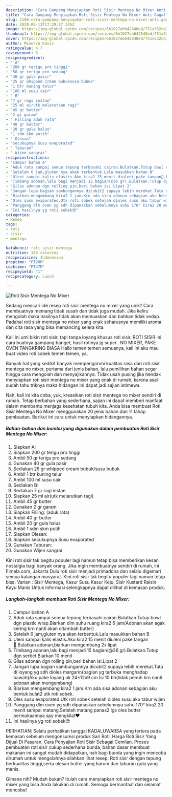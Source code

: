 ```yaml
---
description: "Cara Gampang Menyiapkan Roti Sisir Mentega No Mixer Anti Gagal"
title: "Cara Gampang Menyiapkan Roti Sisir Mentega No Mixer Anti Gagal"
slug: 2108-cara-gampang-menyiapkan-roti-sisir-mentega-no-mixer-anti-gagal
date: 2020-06-13T17:29:37.345Z
image: https://img-global.cpcdn.com/recipes/6b1027eb642848ed/751x532cq70/roti-sisir-mentega-no-mixer-foto-resep-utama.jpg
thumbnail: https://img-global.cpcdn.com/recipes/6b1027eb642848ed/751x532cq70/roti-sisir-mentega-no-mixer-foto-resep-utama.jpg
cover: https://img-global.cpcdn.com/recipes/6b1027eb642848ed/751x532cq70/roti-sisir-mentega-no-mixer-foto-resep-utama.jpg
author: Minerva Davis
ratingvalue: 4.7
reviewcount: 3
recipeingredient:
- " A"
- "200 gr terigu pro tinggi"
- "50 gr terigu pro sedang"
- "40 gr gula pasir"
- "25 gr whipped cream bubuksusu bubuk"
- "1 btr kuning telur"
- "100 ml susu cair"
- " B"
- "7 gr ragi instan"
- "25 ml airutk melarutkan ragi"
- "45 gr butter"
- "2 gr garam"
- " Filling aduk rata"
- "40 gr butter"
- "20 gr gula halus"
- "1 sdm skm putih"
- " Olesan"
- "secukupnya Susu evaporated"
- " Taburan"
- " Wijen sangrai"
recipeinstructions:
- "Campur bahan A"
- "Aduk rata sampai semua tepung terbasahi cairan.Bulatkan.Tutup bowl dgn plastic wrap.Biarkan dlm suhu ruang kira2 6 jam(Adonan akan agak kering krn nanti akan ditambah butter)"
- "Setelah 6 jam,gluten nya akan terbentuk.Lalu masukkan bahan B"
- "Uleni sampai kalis elastis.Aku kira2 15 menit diuleni pake tangan💪.Bulatkan adonan,biarkan mengembang 2x lipat"
- "Timbang adonan,lalu bagi menjadi 15 bagian(@36 gr).Bulatkan.Tutup dgn serbet.Biarkan 10 menit"
- "Gilas adonan dgn rolling pin,beri bahan isi.Lipat 2"
- "Jangan lupa bagian sambungannya dicubit2 supaya lebih merekat.Tata di loyang yg sdh dioles margarin(bagian yg terbuka menghadap bawah)Aku pake loyang uk 24×12x9 cm.Isi 10 bh(tidak penuh krn nanti adonan akan mengembang)"
- "Biarkan mengembang kira2 1 jam.Krn ada sisa adonan sebagian aku bentuk bulat2 utk roti sobek."
- "Oles susu evaporated.Utk roti sobek setelah dioles susu aku tabur wijen"
- "Panggang dlm oven yg sdh dipanaskan sebelumnya suhu 170° kira2 20 menit sampai matang.Setelah matang panas2 lgs oles butter permukaannya spy mengkilat❤"
- "Ini hasilnya yg roti sobek😍"
categories:
- Resep
tags:
- roti
- sisir
- mentega

katakunci: roti sisir mentega 
nutrition: 146 calories
recipecuisine: Indonesian
preptime: "PT28M"
cooktime: "PT47M"
recipeyield: "1"
recipecategory: Lunch

---
```



![Roti Sisir Mentega No Mixer](https://img-global.cpcdn.com/recipes/6b1027eb642848ed/751x532cq70/roti-sisir-mentega-no-mixer-foto-resep-utama.jpg)

Sedang mencari ide resep roti sisir mentega no mixer yang unik? Cara membuatnya memang tidak susah dan tidak juga mudah. Jika keliru mengolah maka hasilnya tidak akan memuaskan dan bahkan tidak sedap. Padahal roti sisir mentega no mixer yang enak seharusnya memiliki aroma dan cita rasa yang bisa memancing selera kita.

Kali ini umi bikin roti sisir, tapi tanpa loyang khusus roti sisir. ROTI SISIR ini cara buatnya gampang banget, hasil rotinya jg super.. NO MIXER, PAKE OVEN TANGKRING BIASA Hallo temen temen semuanya, kali ini aku mau buat video roti sobek temen temen, ya.

Banyak hal yang sedikit banyak mempengaruhi kualitas rasa dari roti sisir mentega no mixer, pertama dari jenis bahan, lalu pemilihan bahan segar hingga cara mengolah dan menyajikannya. Tidak usah pusing jika hendak menyiapkan roti sisir mentega no mixer yang enak di rumah, karena asal sudah tahu triknya maka hidangan ini dapat jadi sajian istimewa.


Nah, kali ini kita coba, yuk, kreasikan roti sisir mentega no mixer sendiri di rumah. Tetap berbahan yang sederhana, sajian ini dapat memberi manfaat dalam membantu menjaga kesehatan tubuh kita. Anda bisa membuat Roti Sisir Mentega No Mixer menggunakan 20 jenis bahan dan 11 tahap pembuatan. Berikut ini cara untuk menyiapkan hidangannya.

<!--inarticleads1-->

##### Bahan-bahan dan bumbu yang digunakan dalam pembuatan Roti Sisir Mentega No Mixer:

1. Siapkan  A:
1. Siapkan 200 gr terigu pro tinggi
1. Ambil 50 gr terigu pro sedang
1. Gunakan 40 gr gula pasir
1. Sediakan 25 gr whipped cream bubuk/susu bubuk
1. Ambil 1 btr kuning telur
1. Ambil 100 ml susu cair
1. Sediakan  B:
1. Sediakan 7 gr ragi instan
1. Siapkan 25 ml air(utk melarutkan ragi)
1. Ambil 45 gr butter
1. Gunakan 2 gr garam
1. Siapkan  Filling: (aduk rata)
1. Ambil 40 gr butter
1. Ambil 20 gr gula halus
1. Ambil 1 sdm skm putih
1. Siapkan  Olesan:
1. Siapkan secukupnya Susu evaporated
1. Gunakan  Taburan:
1. Gunakan  Wijen sangrai


Kini roti sisir tak begitu populer lagi namun tetap bisa memberikan kesan nostalgia bagi banyak orang. Jika ingin membuatnya sendiri di rumah, ini Fimela.com, Jakarta Dulu roti sisir menjadi primadona dan selalu digemari semua kalangan masyarat. Kini roti sisir tak begitu populer lagi namun tetap bisa. Varian : Sisir Mentega, Kasur Susu Kasur Keju, Sisir Kustard Raisin Kayu Manis Untuk informasi selengkapnya dapat dilihat di kemasan produk. 

<!--inarticleads2-->

##### Langkah-langkah membuat Roti Sisir Mentega No Mixer:

1. Campur bahan A
1. Aduk rata sampai semua tepung terbasahi cairan.Bulatkan.Tutup bowl dgn plastic wrap.Biarkan dlm suhu ruang kira2 6 jam(Adonan akan agak kering krn nanti akan ditambah butter)
1. Setelah 6 jam,gluten nya akan terbentuk.Lalu masukkan bahan B
1. Uleni sampai kalis elastis.Aku kira2 15 menit diuleni pake tangan💪.Bulatkan adonan,biarkan mengembang 2x lipat
1. Timbang adonan,lalu bagi menjadi 15 bagian(@36 gr).Bulatkan.Tutup dgn serbet.Biarkan 10 menit
1. Gilas adonan dgn rolling pin,beri bahan isi.Lipat 2
1. Jangan lupa bagian sambungannya dicubit2 supaya lebih merekat.Tata di loyang yg sdh dioles margarin(bagian yg terbuka menghadap bawah)Aku pake loyang uk 24×12x9 cm.Isi 10 bh(tidak penuh krn nanti adonan akan mengembang)
1. Biarkan mengembang kira2 1 jam.Krn ada sisa adonan sebagian aku bentuk bulat2 utk roti sobek.
1. Oles susu evaporated.Utk roti sobek setelah dioles susu aku tabur wijen
1. Panggang dlm oven yg sdh dipanaskan sebelumnya suhu 170° kira2 20 menit sampai matang.Setelah matang panas2 lgs oles butter permukaannya spy mengkilat❤
1. Ini hasilnya yg roti sobek😍


PERHATIAN: Selalu perhatikan tanggal KADALUWARSA yang tertera pada kemasan sebelum mengonsumsi produk Sari Roti. Harga Roti Sisir Yang Dijual Di Pasaran. Cara Penyajian Roti Sisir Sebagai Cemilan. Proses pembuatan roti sisir cukup sederhana bunda, bahan dasar membuat makanan ini sangat mudah didapatkan, nah bagi bunda yang ingin mencoba dirumah untuk mengolahnya silahkan lihat resep. Roti sisir dengan tepung berkualitas tinggi,serta olesan butter yang harum dan taburan gula yang manis. 

Gimana nih? Mudah bukan? Itulah cara menyiapkan roti sisir mentega no mixer yang bisa Anda lakukan di rumah. Semoga bermanfaat dan selamat mencoba!
